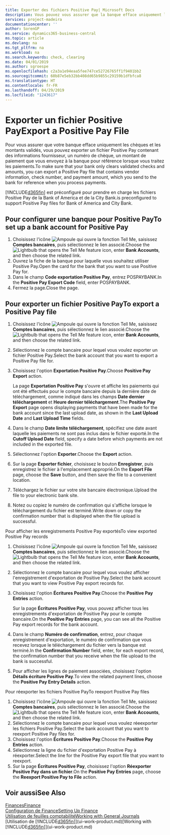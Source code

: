 ```yaml
---
title: Exporter des fichiers Positive Pay| Microsoft Docs
description: Vous pouvez vous assurer que la banque efface uniquement les chèques et les montants validés en exportant un fichier Positive Pay contenant des informations de paiement et fournisseur.
services: project-madeira
documentationcenter: ''
author: SorenGP
ms.service: dynamics365-business-central
ms.topic: article
ms.devlang: na
ms.tgt_pltfrm: na
ms.workload: na
ms.search.keywords: check, clearing
ms.date: 04/01/2019
ms.author: sgroespe
ms.openlocfilehash: c2a3a1e94eaa5fee747ce52726765ff1f9401bb2
ms.sourcegitcommit: 60b87e5eb32bb408dd65b9855c29159b1dfbfca8
ms.translationtype: HT
ms.contentlocale: fr-FR
ms.lasthandoff: 04/29/2019
ms.locfileid: "1243617"
---
```

# <a name="export-a-positive-pay-file"></a><span data-ttu-id="4457b-103">Exporter un fichier Positive Pay</span><span class="sxs-lookup"><span data-stu-id="4457b-103">Export a Positive Pay File</span></span>
<span data-ttu-id="4457b-104">Pour vous assurer que votre banque efface uniquement les chèques et les montants validés, vous pouvez exporter un fichier Positive Pay contenant des informations fournisseur, un numéro de chèque, un montant de paiement que vous envoyez à la banque pour référence lorsque vous traitez les paiements.</span><span class="sxs-lookup"><span data-stu-id="4457b-104">To make sure that your bank only clears validated checks and amounts, you can export a Positive Pay file that contains vendor information, check number, and payment amount, which you send to the bank for reference when you process payments.</span></span>

[!INCLUDE[d365fin](includes/d365fin_md.md)] <span data-ttu-id="4457b-105">est préconfiguré pour prendre en charge les fichiers Positive Pay de la Bank of America et de la City Bank.</span><span class="sxs-lookup"><span data-stu-id="4457b-105">is preconfigured to support Positive Pay files for Bank of America and City Bank.</span></span>

## <a name="to-set-up-a-bank-account-for-positive-pay"></a><span data-ttu-id="4457b-106">Pour configurer une banque pour Positive Pay</span><span class="sxs-lookup"><span data-stu-id="4457b-106">To set up a bank account for Positive Pay</span></span>
1. <span data-ttu-id="4457b-107">Choisissez l'icône ![Ampoule qui ouvre la fonction Tell Me](media/ui-search/search_small.png "Dites-moi ce que vous voulez faire"), saisissez **Comptes bancaires**, puis sélectionnez le lien associé.</span><span class="sxs-lookup"><span data-stu-id="4457b-107">Choose the ![Lightbulb that opens the Tell Me feature](media/ui-search/search_small.png "Tell me what you want to do") icon, enter **Bank Accounts**, and then choose the related link.</span></span>
2. <span data-ttu-id="4457b-108">Ouvrez la fiche de la banque pour laquelle vous souhaitez utiliser Positive Pay.</span><span class="sxs-lookup"><span data-stu-id="4457b-108">Open the card for the bank that you want to use Positive Pay for.</span></span>
3. <span data-ttu-id="4457b-109">Dans le champ **Code exportation Positive Pay**, entrez POSPAYBANK.</span><span class="sxs-lookup"><span data-stu-id="4457b-109">In the **Positive Pay Export Code** field, enter POSPAYBANK.</span></span>
4. <span data-ttu-id="4457b-110">Fermez la page.</span><span class="sxs-lookup"><span data-stu-id="4457b-110">Close the page.</span></span>

## <a name="to-export-a-positive-pay-file"></a><span data-ttu-id="4457b-111">Pour exporter un fichier Positive Pay</span><span class="sxs-lookup"><span data-stu-id="4457b-111">To export a Positive Pay file</span></span>
1. <span data-ttu-id="4457b-112">Choisissez l'icône ![Ampoule qui ouvre la fonction Tell Me](media/ui-search/search_small.png "Dites-moi ce que vous voulez faire"), saisissez **Comptes bancaires**, puis sélectionnez le lien associé.</span><span class="sxs-lookup"><span data-stu-id="4457b-112">Choose the ![Lightbulb that opens the Tell Me feature](media/ui-search/search_small.png "Tell me what you want to do") icon, enter **Bank Accounts**, and then choose the related link.</span></span>
2. <span data-ttu-id="4457b-113">Sélectionnez le compte bancaire pour lequel vous voulez exporter un fichier Positive Pay.</span><span class="sxs-lookup"><span data-stu-id="4457b-113">Select the bank account that you want to export a Positive Pay file for.</span></span>
3. <span data-ttu-id="4457b-114">Choisissez l'option **Exportation Positive Pay**.</span><span class="sxs-lookup"><span data-stu-id="4457b-114">Choose **Positive Pay Export** action.</span></span>

    <span data-ttu-id="4457b-115">La page **Exportation Positive Pay** s'ouvre et affiche les paiements qui ont été effectués pour le compte bancaire depuis la dernière date de téléchargement, comme indiqué dans les champs **Date dernier téléchargement** et **Heure dernier téléchargement**.</span><span class="sxs-lookup"><span data-stu-id="4457b-115">The **Positive Pay Export** page opens displaying payments that have been made for the bank account since the last upload date, as shown in the **Last Upload Date** and **Last Upload Time** fields.</span></span>
4. <span data-ttu-id="4457b-116">Dans le champ **Date limite téléchargement**, spécifiez une date avant laquelle les paiements ne sont pas inclus dans le fichier exporté.</span><span class="sxs-lookup"><span data-stu-id="4457b-116">In the **Cutoff Upload Date** field, specify a date before which payments are not included in the exported file.</span></span>
5. <span data-ttu-id="4457b-117">Sélectionnez l'option **Exporter**.</span><span class="sxs-lookup"><span data-stu-id="4457b-117">Choose the **Export** action.</span></span>
6. <span data-ttu-id="4457b-118">Sur la page **Exporter fichier**, choisissez le bouton **Enregistrer**, puis enregistrez le fichier à l'emplacement approprié.</span><span class="sxs-lookup"><span data-stu-id="4457b-118">On the **Export File** page, choose the **Save** button, and then save the file to a convenient location.</span></span>
7. <span data-ttu-id="4457b-119">Téléchargez le fichier sur votre site bancaire électronique.</span><span class="sxs-lookup"><span data-stu-id="4457b-119">Upload the file to your electronic bank site.</span></span>
8. <span data-ttu-id="4457b-120">Notez ou copiez le numéro de confirmation qui s'affiche lorsque le téléchargement du fichier est terminé.</span><span class="sxs-lookup"><span data-stu-id="4457b-120">Write down or copy the confirmation number that is displayed when the file upload is successful.</span></span>

<span data-ttu-id="4457b-121">Pour afficher les enregistrements Positive Pay exportés</span><span class="sxs-lookup"><span data-stu-id="4457b-121">To view exported Positive Pay records</span></span>

1. <span data-ttu-id="4457b-122">Choisissez l'icône ![Ampoule qui ouvre la fonction Tell Me](media/ui-search/search_small.png "Dites-moi ce que vous voulez faire"), saisissez **Comptes bancaires**, puis sélectionnez le lien associé.</span><span class="sxs-lookup"><span data-stu-id="4457b-122">Choose the ![Lightbulb that opens the Tell Me feature](media/ui-search/search_small.png "Tell me what you want to do") icon, enter **Bank Accounts**, and then choose the related link.</span></span>
2. <span data-ttu-id="4457b-123">Sélectionnez le compte bancaire pour lequel vous voulez afficher l'enregistrement d'exportation de Positive Pay.</span><span class="sxs-lookup"><span data-stu-id="4457b-123">Select the bank account that you want to view Positive Pay export records for.</span></span>
3. <span data-ttu-id="4457b-124">Choisissez l'option **Écritures Positive Pay**.</span><span class="sxs-lookup"><span data-stu-id="4457b-124">Choose the **Positive Pay Entries** action.</span></span>

    <span data-ttu-id="4457b-125">Sur la page **Écritures Positive Pay**, vous pouvez afficher tous les enregistrements d'exportation de Positive Pay pour le compte bancaire.</span><span class="sxs-lookup"><span data-stu-id="4457b-125">On the **Positive Pay Entries** page, you can see all the Positive Pay export records for the bank account.</span></span>
4. <span data-ttu-id="4457b-126">Dans le champ **Numéro de confirmation**, entrez, pour chaque enregistrement d'exportation, le numéro de confirmation que vous recevez lorsque le téléchargement du fichier vers la banque est terminé.</span><span class="sxs-lookup"><span data-stu-id="4457b-126">In the **Confirmation Number** field, enter, for each export record, the confirmation number that you receive when the file upload to the bank is successful.</span></span>
5. <span data-ttu-id="4457b-127">Pour afficher les lignes de paiement associées, choisissez l'option **Détails écriture Positive Pay**.</span><span class="sxs-lookup"><span data-stu-id="4457b-127">To view the related payment lines, choose the **Positive Pay Entry Details** action.</span></span>

<span data-ttu-id="4457b-128">Pour réexporter les fichiers Positive Pay</span><span class="sxs-lookup"><span data-stu-id="4457b-128">To reexport Positive Pay files</span></span>

1. <span data-ttu-id="4457b-129">Choisissez l'icône ![Ampoule qui ouvre la fonction Tell Me](media/ui-search/search_small.png "Dites-moi ce que vous voulez faire"), saisissez **Comptes bancaires**, puis sélectionnez le lien associé.</span><span class="sxs-lookup"><span data-stu-id="4457b-129">Choose the ![Lightbulb that opens the Tell Me feature](media/ui-search/search_small.png "Tell me what you want to do") icon, enter **Bank Accounts**, and then choose the related link.</span></span>
2. <span data-ttu-id="4457b-130">Sélectionnez le compte bancaire pour lequel vous voulez réeexporter les fichiers Positive Pay.</span><span class="sxs-lookup"><span data-stu-id="4457b-130">Select the bank account that you want to reexport Positive Pay files for.</span></span>
3. <span data-ttu-id="4457b-131">Choisissez l'option **Écritures Positive Pay**.</span><span class="sxs-lookup"><span data-stu-id="4457b-131">Choose the **Positive Pay Entries** action.</span></span>
4. <span data-ttu-id="4457b-132">Sélectionnez la ligne du fichier d'exportation Positive Pay à réexporter.</span><span class="sxs-lookup"><span data-stu-id="4457b-132">Select the line for the Positive Pay export file that you want to reexport.</span></span>
5. <span data-ttu-id="4457b-133">Sur la page **Écritures Positive Pay**, choisissez l'option **Réexporter Positive Pay dans un fichier**.</span><span class="sxs-lookup"><span data-stu-id="4457b-133">On the **Positive Pay Entries** page, choose the **Reexport Positive Pay to File** action.</span></span>

## <a name="see-also"></a><span data-ttu-id="4457b-134">Voir aussi</span><span class="sxs-lookup"><span data-stu-id="4457b-134">See Also</span></span>
[<span data-ttu-id="4457b-135">Finances</span><span class="sxs-lookup"><span data-stu-id="4457b-135">Finance</span></span>](finance.md)  
[<span data-ttu-id="4457b-136">Configuration de Finance</span><span class="sxs-lookup"><span data-stu-id="4457b-136">Setting Up Finance</span></span>](finance-setup-finance.md)  
[<span data-ttu-id="4457b-137">Utilisation de feuilles comptabilité</span><span class="sxs-lookup"><span data-stu-id="4457b-137">Working with General Journals</span></span>](ui-work-general-journals.md)  
<span data-ttu-id="4457b-138">[Utilisation de [!INCLUDE[d365fin](includes/d365fin_md.md)]](ui-work-product.md)</span><span class="sxs-lookup"><span data-stu-id="4457b-138">[Working with [!INCLUDE[d365fin](includes/d365fin_md.md)]](ui-work-product.md)</span></span>
